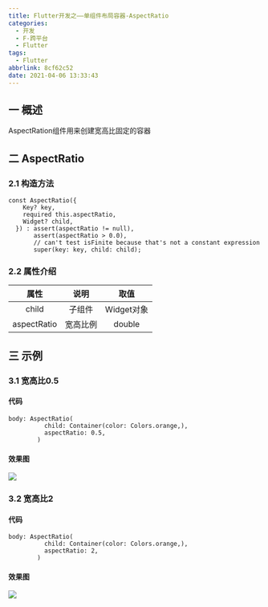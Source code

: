 ```yaml
---
title: Flutter开发之——单组件布局容器-AspectRatio
categories:
  - 开发
  - F-跨平台
  - Flutter
tags:
  - Flutter
abbrlink: 8cf62c52
date: 2021-04-06 13:33:43
---
```

## 一 概述

AspectRation组件用来创建宽高比固定的容器

<!--more-->

## 二 AspectRatio

### 2.1 构造方法

```
const AspectRatio({
    Key? key,
    required this.aspectRatio,
    Widget? child,
  }) : assert(aspectRatio != null),
       assert(aspectRatio > 0.0),
       // can't test isFinite because that's not a constant expression
       super(key: key, child: child);
```

### 2.2 属性介绍

|    属性     |   说明   |    取值    |
| :---------: | :------: | :--------: |
|    child    |  子组件  | Widget对象 |
| aspectRatio | 宽高比例 |   double   |

## 三 示例

### 3.1 宽高比0.5

#### 代码

```
body: AspectRatio(
          child: Container(color: Colors.orange,),
          aspectRatio: 0.5,
        )
```

#### 效果图
![][1]
### 3.2 宽高比2

#### 代码

```
body: AspectRatio(
          child: Container(color: Colors.orange,),
          aspectRatio: 2,
        )
```

#### 效果图
![][2]


[1]:https://jsd.onmicrosoft.cn/gh/PGzxc/CDN/blog-flutter/flutter-aspect-ration-05.png
[2]:https://jsd.onmicrosoft.cn/gh/PGzxc/CDN/blog-flutter/flutter-aspect-ration-2.png